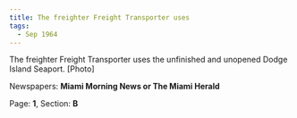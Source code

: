 ```yaml
---  
title: The freighter Freight Transporter uses  
tags:  
  - Sep 1964  
---  
```

  
The freighter Freight Transporter uses the unfinished and unopened Dodge Island Seaport. [Photo]  
  
Newspapers: **Miami Morning News or The Miami Herald**  
  
Page: **1**, Section: **B** 
